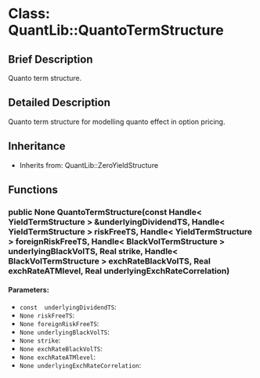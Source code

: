 # Class: QuantLib::QuantoTermStructure

## Brief Description
Quanto term structure. 

## Detailed Description
Quanto term structure for modelling quanto effect in option pricing.

## Inheritance
- Inherits from: QuantLib::ZeroYieldStructure

## Functions
### public None QuantoTermStructure(const Handle< YieldTermStructure > &underlyingDividendTS, Handle< YieldTermStructure > riskFreeTS, Handle< YieldTermStructure > foreignRiskFreeTS, Handle< BlackVolTermStructure > underlyingBlackVolTS, Real strike, Handle< BlackVolTermStructure > exchRateBlackVolTS, Real exchRateATMlevel, Real underlyingExchRateCorrelation)

#### Parameters:
- `const  underlyingDividendTS`: 
- `None riskFreeTS`: 
- `None foreignRiskFreeTS`: 
- `None underlyingBlackVolTS`: 
- `None strike`: 
- `None exchRateBlackVolTS`: 
- `None exchRateATMlevel`: 
- `None underlyingExchRateCorrelation`: 

